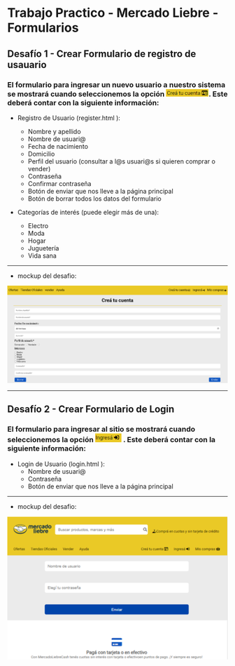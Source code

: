 # Trabajo Practico - Mercado Liebre - Formularios

## Desafío 1 - Crear Formulario de registro de usauario

### El formulario para ingresar un nuevo usuario a nuestro sistema se mostrará cuando seleccionemos la opción <img alt="Mockup del segundo desafio" src="./public/img/mockup-formularios-boton-crear-cuenta.png">. Este deberá contar con la siguiente información:

- Registro de Usuario (register.html ):

  - Nombre y apellido
  - Nombre de usuari@
  - Fecha de nacimiento
  - Domicilio
  - Perfil del usuario (consultar a l@s usuari@s si quieren comprar o vender)
  - Contraseña
  - Confirmar contraseña
  - Botón de enviar que nos lleve a la página principal
  - Botón de borrar todos los datos del formulario
- Categorías de interés (puede elegir más de una):
  - Electro
  - Moda
  - Hogar
  - Juguetería
  - Vida sana
----
- mockup del desafio:
<img alt="Mockup del segundo desafio" src="./public/img/mockup-formularios.png">

---
 
## Desafío 2 - Crear Formulario de Login

### El formulario para ingresar al sitio se mostrará cuando seleccionemos la opción <img alt="Mockup del segundo desafio" src="./public/img/mockup-formularios-boton-ingresar.png"> . Este deberá contar con la siguiente información:

- Login de Usuario (login.html ):
  - Nombre de usuari@
  - Contraseña
  - Botón de enviar que nos lleve a la página principal
---

- mockup del desafio:

<img alt="Mockup del segundo desafio" src="./public/img/mockup-formularios-2.png">